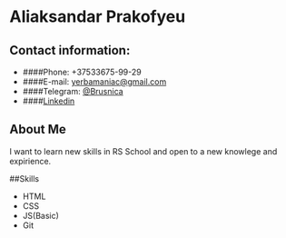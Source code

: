 # Aliaksandar Prakofyeu
## Contact information:

- ####Phone: +37533675-99-29
- ####E-mail: yerbamaniac@gmail.com
- ####Telegram: [@Brusnica](https://t.me/Brusnica)
- ####[Linkedin](https://www.linkedin.com/in/александр-прокофьев-2599b3203/)

## About Me 
I want to learn new skills in RS School and open to a new knowlege and expirience.  

##Skills
 - HTML
 - CSS
 - JS(Basic)
 - Git

